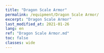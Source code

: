 ```yaml
---
title: "Dragon Scale Armor"
permalink: /equipment/Dragon Scale Armor/
excerpt: "Dragon Scale Armor"
last_modified_at: 2021-01-26
lang: en
ref: "Dragon Scale Armor.md"
toc: false
classes: wide
---
```


